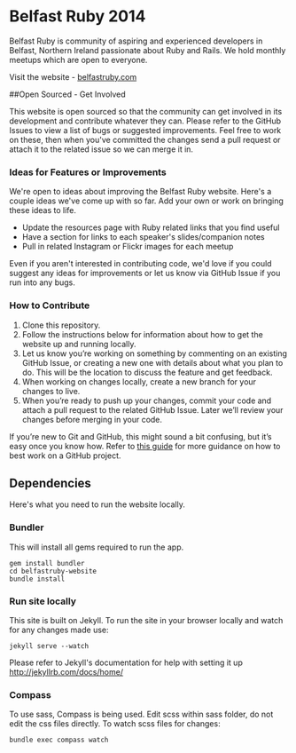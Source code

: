 # Belfast Ruby 2014

Belfast Ruby is community of aspiring and experienced developers in Belfast, Northern Ireland passionate about Ruby and Rails.
We hold monthly meetups which are open to everyone.

Visit the website - [belfastruby.com](http://www.belfastruby.com)

##Open Sourced - Get Involved

This website is open sourced so that the community can get involved in its development and contribute whatever they can. Please refer to the GitHub Issues to view a list of bugs or suggested improvements. Feel free to work on these, then when you've committed the changes send a pull request or attach it to the related issue so we can merge it in.

### Ideas for Features or Improvements

We're open to ideas about improving the Belfast Ruby website. Here's a couple ideas we've come up with so far. Add your own or work on bringing these ideas to life.

- Update the resources page with Ruby related links that you find useful
- Have a section for links to each speaker's slides/companion notes
- Pull in related Instagram or Flickr images for each meetup

Even if you aren't interested in contributing code, we'd love if you could suggest any ideas for improvements or let us know via GitHub Issue if you run into any bugs.


### How to Contribute

  1. Clone this repository.
  2. Follow the instructions below for information about how to get the website up and running locally.
  3. Let us know you’re working on something by commenting on an existing GitHub Issue, or creating a new one with details about what you plan to do. This will be the location to discuss the feature and get feedback.
  4. When working on changes locally, create a new branch for your changes to live.
  5. When you’re ready to push up your changes, commit your code and attach a pull request to the related GitHub Issue. Later we’ll review your changes before merging in your code.

If you’re new to Git and GitHub, this might sound a bit confusing, but it’s easy once you know how. Refer to [this guide](http://guides.github.com/overviews/flow/) for more guidance on how to best work on a GitHub project.

## Dependencies

Here's what you need to run the website locally.

### Bundler

This will install all gems required to run the app.

    gem install bundler
    cd belfastruby-website
    bundle install

### Run site locally


This site is built on Jekyll. To run the site in your browser locally and watch for any changes made use:

    jekyll serve --watch

Please refer to Jekyll's documentation for help with setting it up http://jekyllrb.com/docs/home/

### Compass

To use sass, Compass is being used. Edit scss within sass folder, do not edit the css files directly. To watch scss files for changes:

    bundle exec compass watch